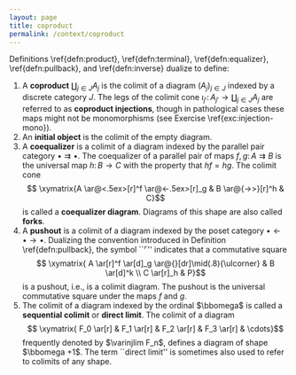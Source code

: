 ```yaml
---
layout: page
title: coproduct
permalink: /context/coproduct
---
```

Definitions \ref{defn:product}, \ref{defn:terminal}, \ref{defn:equalizer}, \ref{defn:pullback}, and \ref{defn:inverse} dualize to define:
1. A  **coproduct**  $\coprod_{j \in J} A_j$ is the colimit of a diagram $(A_j)_{j \in J}$ indexed by a discrete category $J$. The legs of the colimit cone $\iota_{j'} \colon A_{j'} \to \coprod_{j \in J} A_j$ are referred to as **coproduct injections**, though in pathological cases these maps might not be monomorphisms (see Exercise \ref{exc:injection-mono}).
2. An **initial object** is the colimit of the empty diagram.
3. A  **coequalizer** is a colimit of a diagram indexed by the parallel pair category $\bullet\rightrightarrows \bullet$. The coequalizer of a parallel pair of maps $f,g \colon A \rightrightarrows B$ is the universal map $h \colon B \to C$ with the property that $hf = hg$.  The colimit cone
$$ \xymatrix{A \ar@<.5ex>[r]^f \ar@<-.5ex>[r]_g & B \ar@{->>}[r]^h & C}$$ is called a **coequalizer diagram**. Diagrams of this shape are also called **forks**.
4. A **pushout** is a colimit of a diagram indexed by  the poset category $\bullet \leftarrow \bullet \to \bullet$.  Dualizing the convention introduced in Definition \ref{defn:pullback}, the symbol ``$\ulcorner$'' indicates that a commutative square
$$ \xymatrix{ A \ar[r]^f \ar[d]_g \ar@{}[dr]\mid(.8){\ulcorner} & B \ar[d]^k \\ C \ar[r]_h & P}$$ is a pushout,  i.e., is a colimit diagram. The pushout is the universal commutative square under the maps $f$ and $g$.
5. The colimit of a diagram indexed by the ordinal $\bbomega$ is called a **sequential colimit** or **direct limit**. The colimit of a diagram
$$ \xymatrix{ F_0 \ar[r] & F_1 \ar[r] & F_2 \ar[r] & F_3 \ar[r] & \cdots}$$ frequently denoted by $\varinjlim F_n$, defines a diagram of shape $\bbomega +1$. The term ``direct limit'' is sometimes also used to refer to colimits of any shape.
